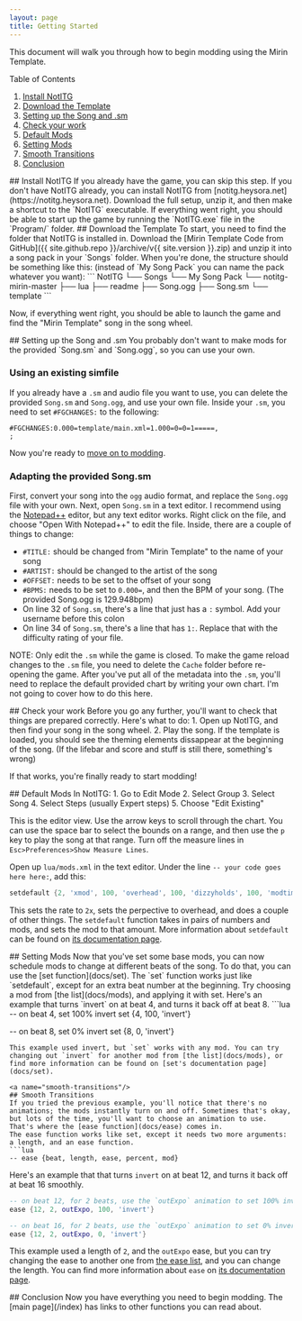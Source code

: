 ```yaml
---
layout: page
title: Getting Started
---
```

This document will walk you through how to begin modding using the Mirin Template.

Table of Contents
1. [Install NotITG](#install-notitg)
2. [Download the Template](#download-the-template)
3. [Setting up the Song and .sm](#song-setup)
4. [Check your work](#check-your-work)
5. [Default Mods](#default-mods)
6. [Setting Mods](#setting-mods)
7. [Smooth Transitions](#smooth-transitions)
8. [Conclusion](#conclusion)

<a name="install-notitg"/>
## Install NotITG
If you already have the game, you can skip this step.
If you don't have NotITG already, you can install NotITG from [notitg.heysora.net](https://notitg.heysora.net).
Download the full setup, unzip it, and then make a shortcut to the `NotITG` executable.
If everything went right, you should be able to start up the game by running the `NotITG.exe` file in the `Program/` folder.

<a name="download-the-template"/>
## Download the Template
To start, you need to find the folder that NotITG is installed in.
Download the [Mirin Template Code from GitHub]({{ site.github.repo }}/archive/v{{ site.version }}.zip) and unzip it into a song pack in your `Songs` folder.
When you're done, the structure should be something like this: (instead of `My Song Pack` you can name the pack whatever you want):
```
NotITG
└── Songs
    └── My Song Pack
        └── notitg-mirin-master
            ├── lua
            ├── readme
            ├── Song.ogg
            ├── Song.sm
            └── template
```

Now, if everything went right, you should be able to launch the game and find the "Mirin Template" song in the song wheel.

<a name="song-setup"/>
## Setting up the Song and .sm
You probably don't want to make mods for the provided `Song.sm` and `Song.ogg`, so you can use your own.

### Using an existing simfile
If you already have a `.sm` and audio file you want to use, you can delete the provided `Song.sm` and `Song.ogg`, and use your own file.
Inside your `.sm`, you need to set `#FGCHANGES:` to the following:
```
#FGCHANGES:0.000=template/main.xml=1.000=0=0=1=====,
;
```
Now you're ready to [move on to modding](#default-mods).

### Adapting the provided Song.sm
First, convert your song into the `ogg` audio format, and replace the `Song.ogg` file with your own.
Next, open `Song.sm` in a text editor. I recommend using the [Notepad++](https://notepad-plus-plus.org) editor, but any text editor works. Right click on the file, and choose "Open With Notepad++" to edit the file.
Inside, there are a couple of things to change:
* `#TITLE:` should be changed from "Mirin Template" to the name of your song
* `#ARTIST:` should be changed to the artist of the song
* `#OFFSET:` needs to be set to the offset of your song
* `#BPMS:` needs to be set to `0.000=`, and then the BPM of your song. (The provided Song.ogg is 129.948bpm)
* On line 32 of `Song.sm`, there's a line that just has a `:` symbol. Add your username before this colon
* On line 34 of `Song.sm`, there's a line that has `1:`. Replace that with the difficulty rating of your file.

NOTE: Only edit the `.sm` while the game is closed. To make the game reload changes to the `.sm` file, you need to delete the `Cache` folder before re-opening the game.
After you've put all of the metadata into the `.sm`, you'll need to replace the default provided chart by writing your own chart. I'm not going to cover how to do this here.

<a name="check-your-work"/>
## Check your work
Before you go any further, you'll want to check that things are prepared correctly.
Here's what to do:
1. Open up NotITG, and then find your song in the song wheel.
2. Play the song. If the template is loaded, you should see the theming elements dissappear at the beginning of the song. (If the lifebar and score and stuff is still there, something's wrong)

If that works, you're finally ready to start modding!

<a name="default-mods"/>
## Default Mods
In NotITG:
1. Go to Edit Mode
2. Select Group
3. Select Song
4. Select Steps (usually Expert steps)
5. Choose "Edit Existing"

This is the editor view. Use the arrow keys to scroll through the chart. You can use the space bar to select the bounds on a range, and then use the `p` key to play the song at that range. 
Turn off the measure lines in `Esc>Preferences>Show Measure Lines`.

Open up `lua/mods.xml` in the text editor.
Under the line `-- your code goes here here:`, add this:
```lua
setdefault {2, 'xmod', 100, 'overhead', 100, 'dizzyholds', 100, 'modtimer'}
```
This sets the rate to `2x`, sets the perpective to overhead, and does a couple of other things.
The `setdefault` function takes in pairs of numbers and mods, and sets the mod to that amount.
More information about `setdefault` can be found on [its documentation page](docs/setdefault).

<a name="setting-mods"/>
## Setting Mods
Now that you've set some base mods, you can now schedule mods to change at different beats of the song. To do that, you can use the [set function](docs/set).
The `set` function works just like `setdefault`, except for an extra beat number at the beginning.
Try choosing a mod from [the list](docs/mods), and applying it with set.
Here's an example that turns `invert` on at beat 4, and turns it back off at beat 8.
```lua
-- on beat 4, set 100% invert
set {4, 100, 'invert'}

-- on beat 8, set 0% invert
set {8, 0, 'invert'}
```
This example used invert, but `set` works with any mod. You can try changing out `invert` for another mod from [the list](docs/mods), or find more information can be found on [set's documentation page](docs/set).

<a name="smooth-transitions"/>
## Smooth Transitions
If you tried the previous example, you'll notice that there's no animations; the mods instantly turn on and off. Sometimes that's okay, but lots of the time, you'll want to choose an animation to use.
That's where the [ease function](docs/ease) comes in.
The ease function works like set, except it needs two more arguments: a length, and an ease function.
```lua
-- ease {beat, length, ease, percent, mod}
```
Here's an example that that turns `invert` on at beat 12, and turns it back off at beat 16 smoothly.
```lua
-- on beat 12, for 2 beats, use the `outExpo` animation to set 100% invert
ease {12, 2, outExpo, 100, 'invert'}

-- on beat 16, for 2 beats, use the `outExpo` animation to set 0% invert
ease {12, 2, outExpo, 0, 'invert'}
```
This example used a length of `2`, and the `outExpo` ease, but you can try changing the ease to another one from [the ease list](docs/eases), and you can change the length.
You can find more information about `ease` on [its documentation page](/docs/ease).

<a name="conclusion"/>
## Conclusion
Now you have everything you need to begin modding. The [main page](/index) has links to other functions you can read about.
